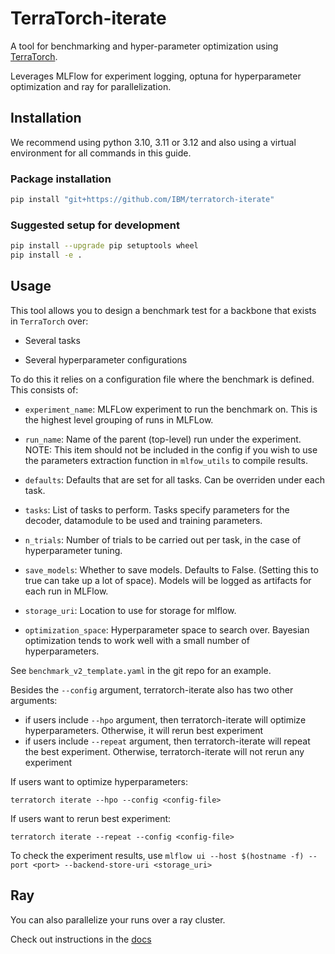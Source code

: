 <!-- [![Python 3.9](https://img.shields.io/badge/python-3.9-blue.svg)](https://www.python.org/downloads/release/python-390/)[![Python 3.10](https://img.shields.io/badge/python-3.10-blue.svg)](https://www.python.org/downloads/release/python-3100/)[![Python 3.11](https://img.shields.io/badge/python-3.11-blue.svg)](https://www.python.org/downloads/release/python-3110/)[![Python 3.12](https://img.shields.io/badge/python-3.12-blue.svg)](https://www.python.org/downloads/release/python-3120/)
![alt text](./coverage.svg) -->
# TerraTorch-iterate

A tool for benchmarking and hyper-parameter optimization using [TerraTorch](https://github.ibm.com/GeoFM-Finetuning/terratorch).

Leverages MLFlow for experiment logging, optuna for hyperparameter optimization and ray for parallelization.

## Installation

We recommend using python 3.10, 3.11 or 3.12 and also using a virtual environment for all commands in this guide.

### Package installation

```sh
pip install "git+https://github.com/IBM/terratorch-iterate"
```

### Suggested setup for development

```sh
pip install --upgrade pip setuptools wheel
pip install -e .
```

## Usage

This tool allows you to design a benchmark test for a backbone that exists in `TerraTorch` over:

- Several tasks

- Several hyperparameter configurations

To do this it relies on a configuration file where the benchmark is defined. This consists of:

- `experiment_name`: MLFLow experiment to run the benchmark on. This is the highest level grouping of runs in MLFLow.

- `run_name`: Name of the parent (top-level) run under the experiment. NOTE: This item should not be included in the config if you wish to use the parameters extraction function in `mlfow_utils` to compile results.

- `defaults`: Defaults that are set for all tasks. Can be overriden under each task.

- `tasks`: List of tasks to perform. Tasks specify parameters for the decoder, datamodule to be used and training parameters.

- `n_trials`: Number of trials to be carried out per task, in the case of hyperparameter tuning.

- `save_models`: Whether to save models. Defaults to False. (Setting this to true can take up a lot of space). Models will be logged as artifacts for each run in MLFlow.

- `storage_uri`: Location to use for storage for mlflow.

- `optimization_space`: Hyperparameter space to search over. Bayesian optimization tends to work well with a small number of hyperparameters.

See `benchmark_v2_template.yaml` in the git repo for an example.

Besides the `--config` argument, terratorch-iterate also has two other arguments: 
* if users include `--hpo` argument, then terratorch-iterate will optimize hyperparameters. Otherwise, it will rerun best experiment 
* if users include `--repeat` argument, then terratorch-iterate will repeat the best experiment. Otherwise, terratorch-iterate will not rerun any experiment

If users want to optimize hyperparameters:
```shell
terratorch iterate --hpo --config <config-file>
```

If users want to rerun best experiment:
```shell
terratorch iterate --repeat --config <config-file>
```


To check the experiment results, use `mlflow ui --host $(hostname -f) --port <port> --backend-store-uri <storage_uri>` 

## Ray
You can also parallelize your runs over a ray cluster. 

Check out instructions in the [docs](./docs/ray.md)




